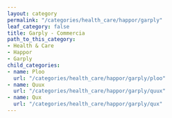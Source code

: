 ```yaml
---
layout: category
permalink: "/categories/health_care/happor/garply"
leaf_category: false
title: Garply - Commercia
path_to_this_category:
- Health & Care
- Happor
- Garply
child_categories:
- name: Ploo
  url: "/categories/health_care/happor/garply/ploo"
- name: Quux
  url: "/categories/health_care/happor/garply/quux"
- name: Qux
  url: "/categories/health_care/happor/garply/qux"
---
```

